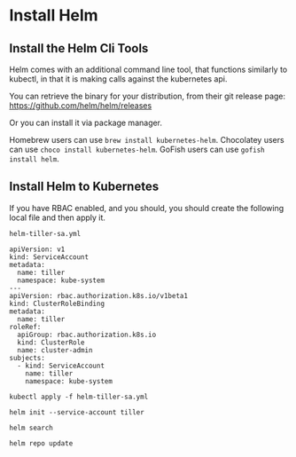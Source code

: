 # Install Helm

## Install the Helm Cli Tools
Helm comes with an additional command line tool, that functions similarly to kubectl, in that it is making calls against the kubernetes api.

You can retrieve the binary for your distribution, from their git release page:
https://github.com/helm/helm/releases

Or you can install it via package manager.

Homebrew users can use `brew install kubernetes-helm`.
Chocolatey users can use `choco install kubernetes-helm`.
GoFish users can use `gofish install helm`.

## Install Helm to Kubernetes

If you have RBAC enabled, and you should, you should create the following local file and then apply it.

`helm-tiller-sa.yml`
```
apiVersion: v1
kind: ServiceAccount
metadata:
  name: tiller
  namespace: kube-system
---
apiVersion: rbac.authorization.k8s.io/v1beta1
kind: ClusterRoleBinding
metadata:
  name: tiller
roleRef:
  apiGroup: rbac.authorization.k8s.io
  kind: ClusterRole
  name: cluster-admin
subjects:
  - kind: ServiceAccount
    name: tiller
    namespace: kube-system
```

`kubectl apply -f helm-tiller-sa.yml`

`helm init --service-account tiller`

`helm search`

`helm repo update`
